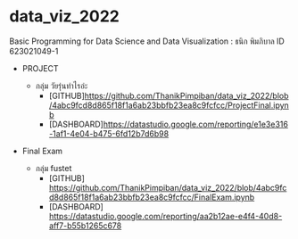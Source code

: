# data_viz_2022
Basic Programming for Data Science and Data Visualization : ธนิก พิมภิบาล ID 623021049-1
* PROJECT 
  * กลุ่ม วัยรุ่นทำไรอ่ะ 
    * [GITHUB]https://github.com/ThanikPimpiban/data_viz_2022/blob/4abc9fcd8d865f18f1a6ab23bbfb23ea8c9fcfcc/ProjectFinal.ipynb
    * [DASHBOARD]https://datastudio.google.com/reporting/e1e3e316-1af1-4e04-b475-6fd12b7d6b98
    
* Final Exam 
  * กลุ่ม fustet
    * [GITHUB] https://github.com/ThanikPimpiban/data_viz_2022/blob/4abc9fcd8d865f18f1a6ab23bbfb23ea8c9fcfcc/FinalExam.ipynb
    * [DASHBOARD] https://datastudio.google.com/reporting/aa2b12ae-e4f4-40d8-aff7-b55b1265c678
